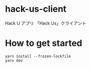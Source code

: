 # hack-us-client

Hack U アプリ 「Hack Us」クライアント

# How to get started

```
yarn install --frozen-lockfile
yarn dev
```
